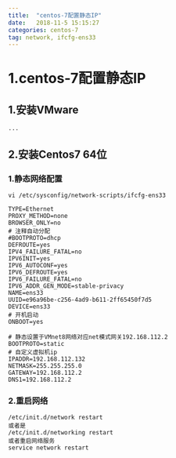 ```yaml
---
title:  "centos-7配置静态IP"
date:   2018-11-5 15:15:27
categories: centos-7
tag: network, ifcfg-ens33
---
```






# 1.centos-7配置静态IP

## 1.安装VMware

```
...
```

## 2.安装Centos7 64位

### 1.静态网络配置

```
vi /etc/sysconfig/network-scripts/ifcfg-ens33
```

```
TYPE=Ethernet
PROXY_METHOD=none
BROWSER_ONLY=no
# 注释自动分配
#BOOTPROTO=dhcp
DEFROUTE=yes
IPV4_FAILURE_FATAL=no
IPV6INIT=yes
IPV6_AUTOCONF=yes
IPV6_DEFROUTE=yes
IPV6_FAILURE_FATAL=no
IPV6_ADDR_GEN_MODE=stable-privacy
NAME=ens33
UUID=e96a96be-c256-4ad9-b611-2ff65450f7d5
DEVICE=ens33
# 开机启动
ONBOOT=yes

# 静态设置于VMnet8网络对应net模式网关192.168.112.2
BOOTPROTO=static
# 自定义虚拟机ip
IPADDR=192.168.112.132
NETMASK=255.255.255.0
GATEWAY=192.168.112.2
DNS1=192.168.112.2
```

### 2.重启网络

```
/etc/init.d/network restart 
或者是
/etc/init.d/networking restart
或者重启网络服务
service network restart
```
